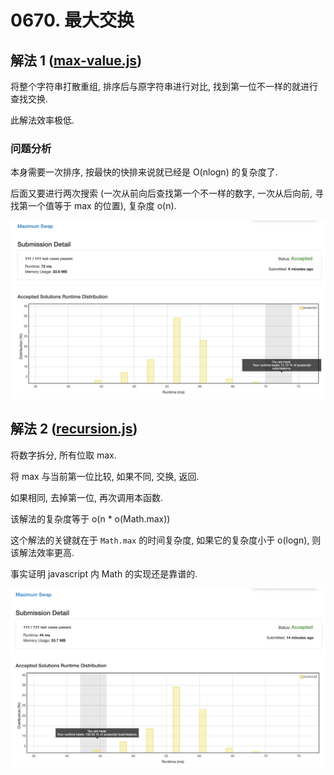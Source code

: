 # 0670. 最大交换

## 解法 1 ([max-value.js](./max-value.js))

将整个字符串打散重组, 排序后与原字符串进行对比, 找到第一位不一样的就进行查找交换.

此解法效率极低.

### 问题分析

本身需要一次排序, 按最快的快排来说就已经是 O(nlogn) 的复杂度了.

后面又要进行两次搜索 (一次从前向后查找第一个不一样的数字, 一次从后向前, 寻找第一个值等于 max 的位置), 复杂度 o(n).

![成绩](assets/max-value.png)

## 解法 2 ([recursion.js](./recursion.js))

将数字拆分, 所有位取 max.

将 max 与当前第一位比较, 如果不同, 交换, 返回.

如果相同, 去掉第一位, 再次调用本函数.

该解法的复杂度等于 o(n * o(Math.max))

这个解法的关键就在于 `Math.max` 的时间复杂度, 如果它的复杂度小于 o(logn), 则该解法效率更高.

事实证明 javascript 内 Math 的实现还是靠谱的.

![成绩](assets/recursion.png)
